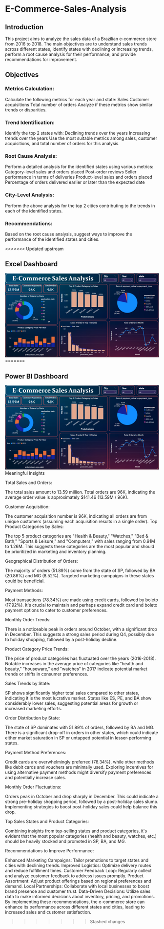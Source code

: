 # E-Commerce-Sales-Analysis

<h2>Introduction</h2>
This project aims to analyze the sales data of a Brazilian e-commerce store from 2016 to 2018. The main objectives are to understand sales trends across different states, identify states with declining or increasing trends, perform a root cause analysis for their performance, and provide recommendations for improvement.

<h2>Objectives</h2>

<h3>Metrics Calculation:</h3>

Calculate the following metrics for each year and state:
	Sales
	Customer acquisitions
	Total number of orders
Analyze if these metrics show similar trends or disparities.

<h3>Trend Identification:</h3>

Identify the top 2 states with:
Declining trends over the years
Increasing trends over the years
Use the most suitable metrics among sales, customer acquisitions, and total number of orders for this analysis.

<h3>Root Cause Analysis:</h3>

Perform a detailed analysis for the identified states using various metrics:
Category-level sales and orders placed
Post-order reviews
Seller performance in terms of deliveries
Product-level sales and orders placed
Percentage of orders delivered earlier or later than the expected date

<h3>City-Level Analysis:</h3>

Perform the above analysis for the top 2 cities contributing to the trends in each of the identified states.

<h3>Recommendations:</h3>

Based on the root cause analysis, suggest ways to improve the performance of the identified states and cities.


<<<<<<< Updated upstream
<h2>Excel Dashboard</h2>
<img src="https://github.com/naushadcom/E-Commerce-Sales-Analysis/blob/main/Screenshot/Power_BI_Dashboard.png">
=======
<h2>Power BI Dashboard</h2>
<img src="https://github.com/naushadcom/E-Commerce-Sales-Analysis/blob/main/Screenshot/Power_BI_Dashboard.png"

<h2>Meaningful Insights</h2>

Total Sales and Orders:

The total sales amount to 13.59 million.
Total orders are 96K, indicating the average order value is approximately $141.46 (13.59M / 96K).

Customer Acquisition:

The customer acquisition number is 96K, indicating all orders are from unique customers (assuming each acquisition results in a single order).
Top Product Categories by Sales:

The top 5 product categories are "Health & Beauty," "Watches," "Bed & Bath," "Sports & Leisure," and "Computers," with sales ranging from 0.91M to 1.26M.
This suggests these categories are the most popular and should be prioritized in marketing and inventory planning.

Geographical Distribution of Orders:

The majority of orders (51.89%) come from the state of SP, followed by BA (20.86%) and MG (8.52%).
Targeted marketing campaigns in these states could be beneficial.

Payment Methods:

Most transactions (78.34%) are made using credit cards, followed by boleto (17.92%).
It's crucial to maintain and perhaps expand credit card and boleto payment options to cater to customer preferences.

Monthly Order Trends:

There is a noticeable peak in orders around October, with a significant drop in December.
This suggests a strong sales period during Q4, possibly due to holiday shopping, followed by a post-holiday decline.


Product Category Price Trends:

The price of product categories has fluctuated over the years (2016-2018).
Notable increases in the average price of categories like "health and beauty," "houseware," and "watches" in 2017 indicate potential market trends or shifts in consumer preferences.

Sales Trends by State:

SP shows significantly higher total sales compared to other states, indicating it is the most lucrative market.
States like ES, PE, and BA show considerably lower sales, suggesting potential areas for growth or increased marketing efforts.

Order Distribution by State:

The state of SP dominates with 51.89% of orders, followed by BA and MG.
There is a significant drop-off in orders in other states, which could indicate either market saturation in SP or untapped potential in lesser-performing states.

Payment Method Preferences:

Credit cards are overwhelmingly preferred (78.34%), while other methods like debit cards and vouchers are minimally used.
Exploring incentives for using alternative payment methods might diversify payment preferences and potentially increase sales.

Monthly Order Fluctuations:

Orders peak in October and drop sharply in December. This could indicate a strong pre-holiday shopping period, followed by a post-holiday sales slump.
Implementing strategies to boost post-holiday sales could help balance this drop.

Top Sales States and Product Categories:

Combining insights from top-selling states and product categories, it's evident that the most popular categories (health and beauty, watches, etc.) should be heavily stocked and promoted in SP, BA, and MG.


Recommendations to Improve Performance:


Enhanced Marketing Campaigns: Tailor promotions to target states and cities with declining trends.
Improved Logistics: Optimize delivery routes and reduce fulfillment times.
Customer Feedback Loop: Regularly collect and analyze customer feedback to address issues promptly.
Product Assortment: Adjust product offerings based on regional preferences and demand.
Local Partnerships: Collaborate with local businesses to boost brand presence and customer trust.
Data-Driven Decisions: Utilize sales data to make informed decisions about inventory, pricing, and promotions.
By implementing these recommendations, the e-commerce store can enhance its performance across different states and cities, leading to increased sales and customer satisfaction.
>>>>>>> Stashed changes
